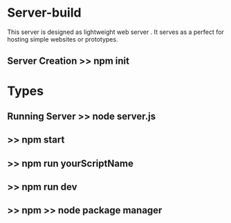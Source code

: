 # Server-build
This server is designed as lightweight web server . It serves as a perfect for hosting simple websites or prototypes.

## Server Creation >> npm init
# Types
## Running Server >> node server.js
## >> npm  start
## >> npm run yourScriptName

## >> npm run dev

## >> npm >> node package manager